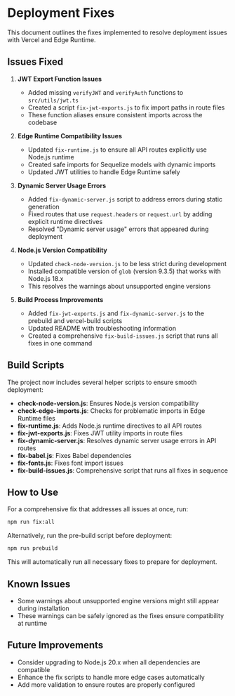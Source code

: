 # Deployment Fixes

This document outlines the fixes implemented to resolve deployment issues with Vercel and Edge Runtime.

## Issues Fixed

1. **JWT Export Function Issues**
   - Added missing `verifyJWT` and `verifyAuth` functions to `src/utils/jwt.ts`
   - Created a script `fix-jwt-exports.js` to fix import paths in route files
   - These function aliases ensure consistent imports across the codebase

2. **Edge Runtime Compatibility Issues**
   - Updated `fix-runtime.js` to ensure all API routes explicitly use Node.js runtime 
   - Created safe imports for Sequelize models with dynamic imports
   - Updated JWT utilities to handle Edge Runtime safely

3. **Dynamic Server Usage Errors**
   - Added `fix-dynamic-server.js` script to address errors during static generation
   - Fixed routes that use `request.headers` or `request.url` by adding explicit runtime directives
   - Resolved "Dynamic server usage" errors that appeared during deployment

4. **Node.js Version Compatibility**
   - Updated `check-node-version.js` to be less strict during development
   - Installed compatible version of `glob` (version 9.3.5) that works with Node.js 18.x
   - This resolves the warnings about unsupported engine versions

5. **Build Process Improvements**
   - Added `fix-jwt-exports.js` and `fix-dynamic-server.js` to the prebuild and vercel-build scripts
   - Updated README with troubleshooting information
   - Created a comprehensive `fix-build-issues.js` script that runs all fixes in one command

## Build Scripts

The project now includes several helper scripts to ensure smooth deployment:

- **check-node-version.js**: Ensures Node.js version compatibility
- **check-edge-imports.js**: Checks for problematic imports in Edge Runtime files
- **fix-runtime.js**: Adds Node.js runtime directives to all API routes
- **fix-jwt-exports.js**: Fixes JWT utility imports in route files
- **fix-dynamic-server.js**: Resolves dynamic server usage errors in API routes
- **fix-babel.js**: Fixes Babel dependencies
- **fix-fonts.js**: Fixes font import issues
- **fix-build-issues.js**: Comprehensive script that runs all fixes in sequence

## How to Use

For a comprehensive fix that addresses all issues at once, run:

```bash
npm run fix:all
```

Alternatively, run the pre-build script before deployment:

```bash
npm run prebuild
```

This will automatically run all necessary fixes to prepare for deployment.

## Known Issues

- Some warnings about unsupported engine versions might still appear during installation
- These warnings can be safely ignored as the fixes ensure compatibility at runtime

## Future Improvements

- Consider upgrading to Node.js 20.x when all dependencies are compatible
- Enhance the fix scripts to handle more edge cases automatically
- Add more validation to ensure routes are properly configured 